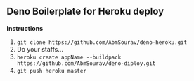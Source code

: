 ## Deno Boilerplate for Heroku deploy

**Instructions**
1. `git clone https://github.com/AbmSourav/deno-heroku.git`
3. Do your staffs...
4. `heroku create appName --buildpack https://github.com/AbmSourav/deno-diploy.git`
2. `git push heroku master`
